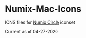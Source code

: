 # Numix-Mac-Icons
ICNS files for [Numix Circle](https://github.com/numixproject/numix-icon-theme-circle) iconset

Current as of 04-27-2020
